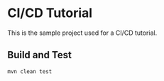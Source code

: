 # CI/CD Tutorial



This is the sample project used for a CI/CD tutorial.

## Build and Test
```shell script
mvn clean test
```